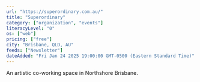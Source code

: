 ```yaml
---
url: "https://superordinary.com.au/"
title: "Superordinary"
category: ["organization", "events"]
literacyLevel: "0"
os: ["web"]
pricing: ["free"]
city: "Brisbane, QLD, AU"
feeds: ["Newsletter"]
dateAdded: "Fri Jan 24 2025 19:00:00 GMT-0500 (Eastern Standard Time)"
---
```


An artistic co-working space in Northshore Brisbane.
